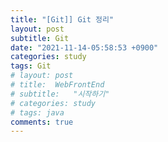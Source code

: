 ```yaml
---
title: "[Git]] Git 정리"
layout: post
subtitle: Git
date: "2021-11-14-05:58:53 +0900"
categories: study
tags: Git
# layout: post
# title:  WebFrontEnd
# subtitle:   "시작하기"
# categories: study
# tags: java
comments: true
---
```




